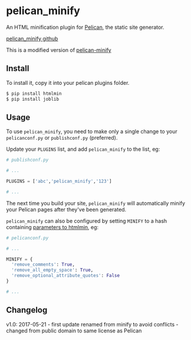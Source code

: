 # pelican_minify

An HTML minification plugin for
[Pelican](http://pelican.readthedocs.org/en/latest/), the static site generator.

[pelican_minify github](https://github.com/lwh/pelican_minify) 

This is a modified version of [pelican-minify](https://github.com/rdegges/pelican-minify/ )

## Install

To install it, copy it into your pelican plugins folder.

```bash
$ pip install htmlmin
$ pip install joblib
```


## Usage

To use `pelican_minify`, you need to make only a single change to your
`pelicanconf.py` or `publishconf.py` (preferred).

Update your `PLUGINS` list, and add `pelican_minify` to the list, eg:

``` python
# publishconf.py

# ...

PLUGINS = ['abc','pelican_minify','123']

# ...
```

The next time you build your site, `pelican_minify` will automatically
minify your Pelican pages after they've been generated.

`pelican_minify` can also be configured by setting `MINIFY` to a hash containing
[parameters to htmlmin](https://htmlmin.readthedocs.org/en/latest/reference.html#htmlmin.minify), eg:

``` python
# pelicanconf.py

# ...

MINIFY = {
  'remove_comments': True,
  'remove_all_empty_space': True,
  'remove_optional_attribute_quotes': False
}

# ...
```

## Changelog

v1.0: 2017-05-21
	- first update renamed from minify to avoid conflicts
	- changed from public domain to same license as Pelican
